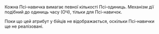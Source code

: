 Кожна Псі-навичка вимагає певної кількості Псі-одиниць. Механізм дії
подібний до одиниць часу (ОЧ), тільки для Псі-навичок.

Поки що цей атрибут у бійців не відображається, оскільки Псі-навички ще
не реалізовані.